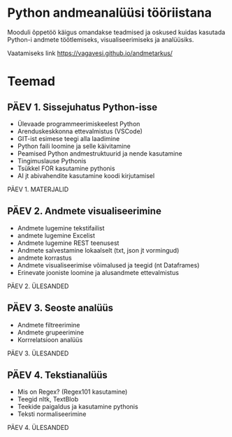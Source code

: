# Python andmeanalüüsi tööriistana

Mooduli õppetöö käigus omandakse teadmised ja oskused kuidas kasutada Python-i andmete töötlemiseks, visualiseerimiseks ja analüüsiks.

Vaatamiseks link https://vagavesi.github.io/andmetarkus/

# Teemad

## PÄEV 1. Sissejuhatus Python-isse

- Ülevaade programmeerimiskeelest Python
- Arenduskeskkonna ettevalmistus (VSCode)
- GIT-ist esimese teegi alla laadimine
- Python faili loomine ja selle käivitamine
- Peamised Python andmestruktuurid ja nende kasutamine
- Tingimuslause Pythonis
- Tsükkel FOR kasutamine pythonis
- AI jt abivahendite kasutamine koodi kirjutamisel

PÄEV 1. MATERJALID

## PÄEV 2. Andmete visualiseerimine

- Andmete lugemine tekstifailist
- andmete lugemine Excelist
- Andmete lugemine REST teenusest
- Andmete salvestamine lokaalselt (txt, json jt vormingud)
- andmete korrastus
- Andmete visualiseerimise võimalused ja teegid (nt Dataframes)
- Erinevate jooniste loomine ja alusandmete ettevalmistus

PÄEV 2. ÜLESANDED

## PÄEV 3. Seoste analüüs

- Andmete filtreerimine
- Andmete grupeerimine
- Korrrelatsioon analüüs

PÄEV 3. ÜLESANDED

## PÄEV 4. Tekstianalüüs

- Mis on Regex? (Regex101 kasutamine)
- Teegid nltk, TextBlob
- Teekide paigaldus ja kasutamine pythonis
- Teksti normaliseerimine

PÄEV 4. ÜLESANDED
